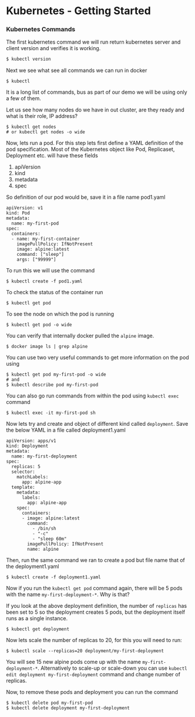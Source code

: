 # Kubernetes - Getting Started

### Kubernetes Commands
The first kubernetes command we will run return kubernetes server and client version and verifies it is working.
```sh
$ kubectl version
```

Next we see what see all commands we can run in docker
```
$ kubectl
```
It is a long list of commands, bus as part of our demo we will be using only a few of them.

Let us see how many nodes do we have in out cluster, are they ready and what is their role, IP address? 
```
$ kubectl get nodes
# or kubectl get nodes -o wide
```

Now, lets run a pod. For this step lets first define a YAML definition of the pod specification. Most of the Kubernetes object like Pod, Replicaset, Deployment etc. will have these fields

1. apiVersion
2. kind
3. metadata
4. spec

So definition of our pod would be, save it in a file name pod1.yaml
```
apiVersion: v1
kind: Pod
metadata:
  name: my-first-pod
spec:
  containers:
  - name: my-first-container
    imagePullPolicy: IfNotPresent
    image: alpine:latest
    command: ["sleep"]
    args: ["99999"]
```

To run this we will use the command
```
$ kubectl create -f pod1.yaml
```
To check the status of the container run
```
$ kubectl get pod
```
To see the node on which the pod is running
```
$ kubectl get pod -o wide
```
You can verify that internally docker pulled the `alpine` image.
```
$ docker image ls | grep alpine
```
You can use two very useful commands to get more information on the pod using
```
$ kubectl get pod my-first-pod -o wide
# and
$ kubectl describe pod my-first-pod
```

You can also go run commands from within the pod using `kubectl exec` command
```
$ kubectl exec -it my-first-pod sh
```

Now lets try and create and object of different kind called `deployment`. Save the below YAML in a file called deployment1.yaml
```
apiVersion: apps/v1
kind: Deployment
metadata:
  name: my-first-deployment
spec:
  replicas: 5
  selector:
    matchLabels:
      app: alpine-app
  template:
    metadata:
      labels:
        app: alpine-app
    spec:
      containers:
      - image: alpine:latest
        command:
          - /bin/sh
          - "-c"
          - "sleep 60m"
        imagePullPolicy: IfNotPresent
        name: alpine
```

Then, run the same command we ran to create a pod but file name that of the deployment1.yaml
```
$ kubectl create -f deployment1.yaml
```
Now if you run the `kubectl get pod` command again, there will be 5 pods with the name `my-first-deployment-*`. Why is that?

If you look at the above deployment definition, the number of `replicas` has been set to 5 so the deployment creates 5 pods, but the deployment itself runs as a single instance.
```
$ kubectl get deployment
```
Now lets scale the number of replicas to 20, for this you will need to run:
```
$ kubectl scale --replicas=20 deployment/my-first-deployment
```
You will see 15 new alpine pods come up with the name `my-first-deployment-*`. Alternatively to scale-up or scale-down you can use `kubectl edit deployment my-first-deployment` command and change number of replicas.

Now, to remove these pods and deployment you can run the command
```
$ kubectl delete pod my-first-pod
$ kubectl delete deployment my-first-deployment
```


